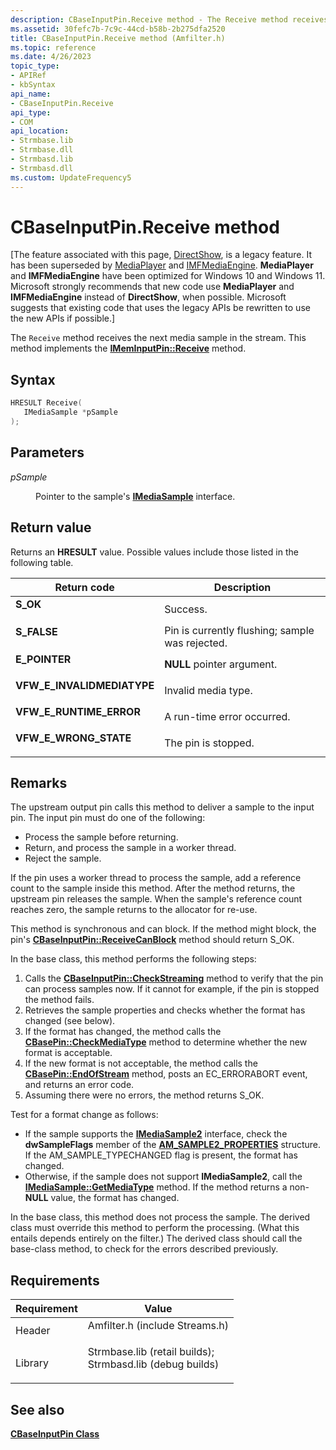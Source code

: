 ```yaml
---
description: CBaseInputPin.Receive method - The Receive method receives the next media sample in the stream. This method implements the IMemInputPin::Receive method.
ms.assetid: 30fefc7b-7c9c-44cd-b58b-2b275dfa2520
title: CBaseInputPin.Receive method (Amfilter.h)
ms.topic: reference
ms.date: 4/26/2023
topic_type: 
- APIRef
- kbSyntax
api_name: 
- CBaseInputPin.Receive
api_type: 
- COM
api_location: 
- Strmbase.lib
- Strmbase.dll
- Strmbasd.lib
- Strmbasd.dll
ms.custom: UpdateFrequency5
---
```


# CBaseInputPin.Receive method

\[The feature associated with this page, [DirectShow](/windows/win32/directshow/directshow), is a legacy feature. It has been superseded by [MediaPlayer](/uwp/api/Windows.Media.Playback.MediaPlayer) and [IMFMediaEngine](/windows/win32/api/mfmediaengine/nn-mfmediaengine-imfmediaengine). **MediaPlayer** and **IMFMediaEngine** have been optimized for Windows 10 and Windows 11. Microsoft strongly recommends that new code use **MediaPlayer** and **IMFMediaEngine** instead of **DirectShow**, when possible. Microsoft suggests that existing code that uses the legacy APIs be rewritten to use the new APIs if possible.\]

The `Receive` method receives the next media sample in the stream. This method implements the [**IMemInputPin::Receive**](/windows/desktop/api/Strmif/nf-strmif-imeminputpin-receive) method.

## Syntax


```C++
HRESULT Receive(
   IMediaSample *pSample
);
```



## Parameters

<dl> <dt>

*pSample* 
</dt> <dd>

Pointer to the sample's [**IMediaSample**](/windows/desktop/api/Strmif/nn-strmif-imediasample) interface.

</dd> </dl>

## Return value

Returns an **HRESULT** value. Possible values include those listed in the following table.



| Return code                                                                                             | Description                                                |
|---------------------------------------------------------------------------------------------------------|------------------------------------------------------------|
| <dl> <dt>**S\_OK**</dt> </dl>                    | Success.<br/>                                        |
| <dl> <dt>**S\_FALSE**</dt> </dl>                 | Pin is currently flushing; sample was rejected.<br/> |
| <dl> <dt>**E\_POINTER**</dt> </dl>               | **NULL** pointer argument.<br/>                      |
| <dl> <dt>**VFW\_E\_INVALIDMEDIATYPE**</dt> </dl> | Invalid media type.<br/>                             |
| <dl> <dt>**VFW\_E\_RUNTIME\_ERROR**</dt> </dl>   | A run-time error occurred.<br/>                      |
| <dl> <dt>**VFW\_E\_WRONG\_STATE**</dt> </dl>     | The pin is stopped.<br/>                             |



 

## Remarks

The upstream output pin calls this method to deliver a sample to the input pin. The input pin must do one of the following:

-   Process the sample before returning.
-   Return, and process the sample in a worker thread.
-   Reject the sample.

If the pin uses a worker thread to process the sample, add a reference count to the sample inside this method. After the method returns, the upstream pin releases the sample. When the sample's reference count reaches zero, the sample returns to the allocator for re-use.

This method is synchronous and can block. If the method might block, the pin's [**CBaseInputPin::ReceiveCanBlock**](cbaseinputpin-receivecanblock.md) method should return S\_OK.

In the base class, this method performs the following steps:

1.  Calls the [**CBaseInputPin::CheckStreaming**](cbaseinputpin-checkstreaming.md) method to verify that the pin can process samples now. If it cannot for example, if the pin is stopped the method fails.
2.  Retrieves the sample properties and checks whether the format has changed (see below).
3.  If the format has changed, the method calls the [**CBasePin::CheckMediaType**](cbasepin-checkmediatype.md) method to determine whether the new format is acceptable.
4.  If the new format is not acceptable, the method calls the [**CBasePin::EndOfStream**](cbasepin-endofstream.md) method, posts an EC\_ERRORABORT event, and returns an error code.
5.  Assuming there were no errors, the method returns S\_OK.

Test for a format change as follows:

-   If the sample supports the [**IMediaSample2**](/windows/desktop/api/Strmif/nn-strmif-imediasample2) interface, check the **dwSampleFlags** member of the [**AM\_SAMPLE2\_PROPERTIES**](/windows/win32/api/strmif/ns-strmif-am_sample2_properties) structure. If the AM\_SAMPLE\_TYPECHANGED flag is present, the format has changed.
-   Otherwise, if the sample does not support **IMediaSample2**, call the [**IMediaSample::GetMediaType**](/windows/desktop/api/Strmif/nf-strmif-imediasample-getmediatype) method. If the method returns a non-**NULL** value, the format has changed.

In the base class, this method does not process the sample. The derived class must override this method to perform the processing. (What this entails depends entirely on the filter.) The derived class should call the base-class method, to check for the errors described previously.

## Requirements



| Requirement | Value |
|--------------------|--------------------------------------------------------------------------------------------------------------------------------------------------------------------------------------------|
| Header<br/>  | <dl> <dt>Amfilter.h (include Streams.h)</dt> </dl>                                                                                  |
| Library<br/> | <dl> <dt>Strmbase.lib (retail builds); </dt> <dt>Strmbasd.lib (debug builds)</dt> </dl> |



## See also

<dl> <dt>

[**CBaseInputPin Class**](cbaseinputpin.md)
</dt> </dl>

 

 




